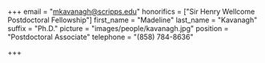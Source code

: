 +++
email = "mkavanagh@scripps.edu"
honorifics = ["Sir Henry Wellcome Postdoctoral Fellowship"]
first_name = "Madeline"
last_name = "Kavanagh"
suffix = "Ph.D."
picture = "images/people/kavanagh.jpg"
position = "Postdoctoral Associate"
telephone = "(858) 784-8636"

+++

